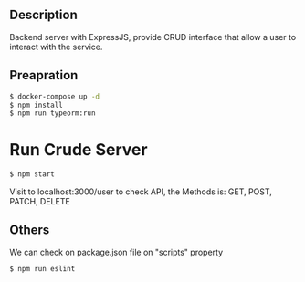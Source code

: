 ## Description

Backend server with ExpressJS, provide CRUD interface that allow a user to interact with the service.

## Preapration

```bash
$ docker-compose up -d
$ npm install
$ npm run typeorm:run
```

# Run Crude Server

```bash
$ npm start
```

Visit to localhost:3000/user to check API, the Methods is: GET, POST, PATCH, DELETE

## Others

We can check on package.json file on "scripts" property

```bash
$ npm run eslint
```
